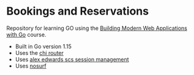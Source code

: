 # Bookings and Reservations

Repository for learning GO using the [Building Modern Web Applications with Go](https://www.udemy.com/course/building-modern-web-applications-with-go) course.



- Built in Go version 1.15
- Uses the [chi router](github.com/go-chi/chi)
- Uses [alex edwards scs session management](github.com/alexedwards/scs)
- Uses [nosurf](github.com/justinas/nosurf)